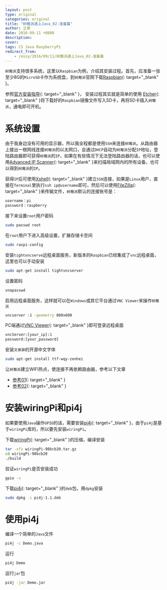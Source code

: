 ```yaml
---
layout: post
type: original
categories: original
title: "树莓派遇上Java_02-准备篇"
author: 立泉
date: 2016-09-11 +0800
description: 
cover: 
tags: CS Java RaspberryPi
redirect_from:
    - /essy/2016/09/11/树莓派遇上Java_02-准备篇
---
```


`树莓派`支持很多系统，这里以`Raspbian`为例，介绍其安装过程。首先，应准备一张至少8G的`MicroSD`卡作为系统盘，到`树莓派`官网下载[Raspbian](https://www.raspberrypi.org/downloads/raspbian/){: target="_blank" }。

参照[官方安装指导](https://www.raspberrypi.org/documentation/installation/installing-images/README.md){: target="_blank" }，
安装过程其实就是简单的使用 [Etcher](https://etcher.io/){: target="_blank" }将下载好的`Raspbian`镜像文件写入SD卡，再将SD卡插入`树莓派`，通电即可开机。

# 系统设置

由于我身边没有可用的显示器，所以我全程都是使用`SSH`来连接`树莓派`。从路由器上接出一根网线连接`树莓派`的以太网口，会通过`DHCP`自动为`树莓派`分配`IP`地址，登陆路由器即可获得`树莓派`的`IP`，如果在有些情况下无法登陆路由器的话，也可以使用[Advanced IP Scanner](https://www.advanced-ip-scanner.com/){: target="_blank" }来扫描局域网内的所有设备，也可以得到`树莓派`的`IP`。

获得`IP`后可使用[Xshell](https://www.netsarang.com/products/xsh_overview.html){: target="_blank" }建立`SSH`连接，如果是`Linux`用户，直接在`Terminal`里执行`ssh ip@username`即可，然后可以使用[FileZilla](https://filezilla-project.org/){: target="_blank" }来传输文件，`树莓派`默认的连接账号是：

```sh
username：pi
password：raspberry
```

接下来设置`root`用户密码

```sh
sudo passwd root
```

在`root`用户下进入高级设置，扩展存储卡空间

```sh
sudo raspi-config
```

安装`tightvncserve`远程桌面服务，新版本的`Raspbian`已经集成了`vnc`远程桌面，这里也可以手动安装

```sh
sudo apt-get install tightvncserver
```

设置密码

```sh
vnapasswd
```

启用远程桌面服务，这样就可以在`Windows`或其它平台通过`VNC Viewer`来操作`树莓派`

```sh
vncserver :1 -geometry 800x600
```

PC端通过[VNC Viewer](https://www.realvnc.com/en/connect/download/viewer/){: target="_blank" }即可登录远程桌面

```sh
vncServer:[your_ip]:1
password:[your_password]
```

安装`文泉驿`的开源中文字体

```sh
sudo apt-get install ttf-wqy-zenhei
```

让`树莓派`建立WIFI热点，使连接不再依赖路由器，参考以下文章 

* [参考01](http://blog.csdn.net/xukai871105/article/details/42497097){: target="_blank" }  
* [参考02](http://elinux.org/RPI-Wireless-Hotspot){: target="_blank" }

# 安装wiringPi和pi4j

如果要使用`Java`操作`GPIO`的话，需要安装[pi4j](http://pi4j.com/){: target="_blank" }，由于`pi4j`是基于`wiringPi`库的，所以要先安装`wiringPi`。 

下载[wiringPi](https://git.drogon.net/?p=wiringPi;a=summary){: target="_blank" }的压缩，编译安装

```sh
tar -xfz wiringPi-98bcb20.tar.gz 
cd wiringPi-98bcb20
./build
```

验证`wiringPi`是否安装成功

```sh
gpio -v
```

下载[pi4j](http://pi4j.com/download.html){: target="_blank" }的`deb`包，用`dpkg`安装

```sh
sudo dpkg -i pi4j-1.1.deb
```

# 使用pi4j

编译一个简单的`Java`文件

```sh
pi4j -c Demo.java
```

运行

```sh
pi4j Demo
```

运行`jar`包

```sh
pi4j -jar Demo.jar
```